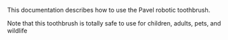 This documentation describes how to use the Pavel robotic
toothbrush.

Note that this toothbrush is totally safe to
use for children, adults, pets, and wildlife
